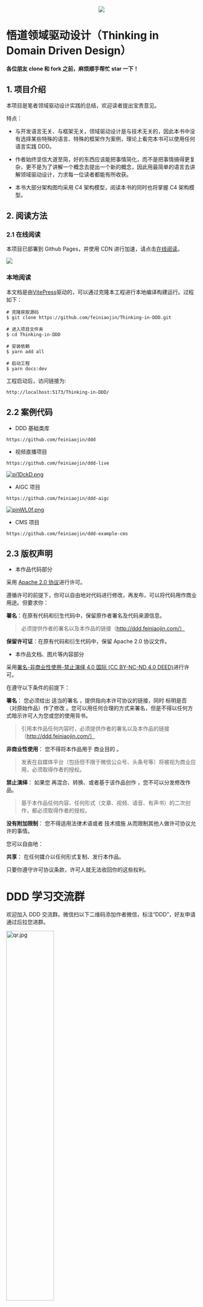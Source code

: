 <center><img src="https://s1.ax1x.com/2023/02/27/pp9zsgg.png"/></center>

# 悟道领域驱动设计（Thinking in Domain Driven Design）

**各位朋友 clone 和 fork 之前，麻烦顺手帮忙 star 一下！**

## 1. 项目介绍

本项目是笔者领域驱动设计实践的总结，欢迎读者提出宝贵意见。

特点：

- 与开发语言无关、与框架无关，领域驱动设计是与技术无关的，因此本书中没有选择某些特殊的语言、特殊的框架作为案例，理论上看完本书可以使用任何语言实践 DDD。

- 作者始终坚信大道至简，好的东西应该能把事情简化，而不是把事情搞得更复杂，更不是为了讲解一个概念去提出一个新的概念，因此用最简单的语言去讲解领域驱动设计，力求每一位读者都能有所收获。

- 本书大部分架构图均采用 C4 架构模型，阅读本书的同时也将掌握 C4 架构模型。

## 2. 阅读方法

### 2.1 在线阅读

本项目已部署到 Github Pages，并使用 CDN 进行加速，请点击[在线阅读](http://ddd.feiniaojin.com/)。

![](https://s1.ax1x.com/2023/06/27/pCa5cm6.png)

### 本地阅读

本文档是由[VitePress](https://github.com/vuejs/vitepress)驱动的，可以通过克隆本工程进行本地编译构建运行。过程如下：

```shell
# 克隆获取源码
$ git clone https://github.com/feiniaojin/Thinking-in-DDD.git

# 进入项目文件夹
$ cd Thinking-in-DDD

# 安装依赖
$ yarn add all

# 启动工程
$ yarn docs:dev
```

工程启动后，访问链接为:

```shell
http://localhost:5173/Thinking-in-DDD/
```

## 2.2 案例代码

- DDD 基础类库

```text
https://github.com/feiniaojin/ddd
```

- 视频直播项目

```text
https://github.com/feiniaojin/ddd-live
```

[![pi1DckD.png](https://z1.ax1x.com/2023/11/08/pi1DckD.png)](https://imgse.com/i/pi1DckD)

- AIGC 项目

```text
https://github.com/feiniaojin/ddd-aigc
```

[![pinWL0f.png](https://z1.ax1x.com/2023/10/31/pinWL0f.png)](https://imgse.com/i/pinWL0f)

- CMS 项目

```text
https://github.com/feiniaojin/ddd-example-cms
```

## 2.3 版权声明

- 本作品代码部分

采用 [Apache 2.0 协议](https://www.apache.org/licenses/LICENSE-2.0)进行许可。

遵循许可的前提下，你可以自由地对代码进行修改，再发布，可以将代码用作商业用途。但要求你：

**署名**：在原有代码和衍生代码中，保留原作者署名及代码来源信息。

>必须提供作者的署名以及本作品的链接（http://ddd.feiniaojin.com/）

**保留许可证**：在原有代码和衍生代码中，保留 Apache 2.0 协议文件。

- 本作品文档、图片等内容部分

采用[署名-非商业性使用-禁止演绎 4.0 国际 (CC BY-NC-ND 4.0 DEED)](https://creativecommons.org/licenses/by-nc-nd/4.0/deed.zh-hans)进行许可。

在遵守以下条件的前提下：

**署名**： 您必须给出 适当的署名 ，提供指向本许可协议的链接，同时 标明是否（对原始作品）作了修改 。您可以用任何合理的方式来署名，但是不得以任何方式暗示许可人为您或您的使用背书。

>引用本作品任何内容时，必须提供作者的署名以及本作品的链接（http://ddd.feiniaojin.com/）

**非商业性使用**： 您不得将本作品用于 商业目的 。

>发表在自媒体平台（包括但不限于微信公众号、头条号等）将被视为商业应用，必须取得作者的授权。

**禁止演绎**： 如果您 再混合、转换、或者基于该作品创作 ，您不可以分发修改作品。

>基于本作品任何内容、任何形式（文章、视频、语音、有声书）的二次创作，都必须取得作者的授权。

**没有附加限制**： 您不得适用法律术语或者 技术措施 从而限制其他人做许可协议允许的事情。

您可以自由地：

**共享**： 在任何媒介以任何形式复制、发行本作品。

只要你遵守许可协议条款，许可人就无法收回你的这些权利。

# DDD 学习交流群

欢迎加入 DDD 交流群。微信扫以下二维码添加作者微信，标注“DDD”，好友申请通过后拉您进群。

<img src="https://pic.imgdb.cn/item/65536705c458853aef514df3.jpg" width="50%" height="50%" alt="qr.jpg"/>

